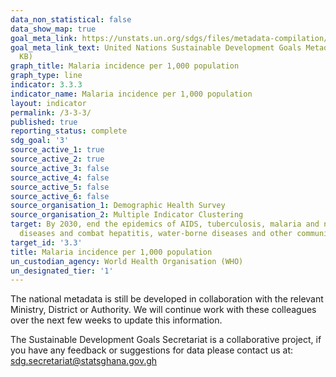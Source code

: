 ```yaml
---
data_non_statistical: false
data_show_map: true
goal_meta_link: https://unstats.un.org/sdgs/files/metadata-compilation/Metadata-Goal-3.pdf
goal_meta_link_text: United Nations Sustainable Development Goals Metadata (PDF 431
  KB)
graph_title: Malaria incidence per 1,000 population
graph_type: line
indicator: 3.3.3
indicator_name: Malaria incidence per 1,000 population
layout: indicator
permalink: /3-3-3/
published: true
reporting_status: complete
sdg_goal: '3'
source_active_1: true
source_active_2: true
source_active_3: false
source_active_4: false
source_active_5: false
source_active_6: false
source_organisation_1: Demographic Health Survey
source_organisation_2: Multiple Indicator Clustering
target: By 2030, end the epidemics of AIDS, tuberculosis, malaria and neglected tropical
  diseases and combat hepatitis, water-borne diseases and other communicable diseases
target_id: '3.3'
title: Malaria incidence per 1,000 population
un_custodian_agency: World Health Organisation (WHO)
un_designated_tier: '1'
---
```

The national metadata is still be developed in collaboration with the relevant Ministry, District or Authority.  We will continue work with these colleagues over the next few weeks to update this information.

The Sustainable Development Goals Secretariat is a collaborative project, if you have any feedback or suggestions for data please contact us at: sdg.secretariat@statsghana.gov.gh
